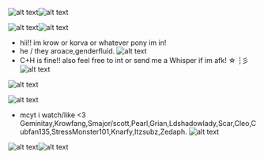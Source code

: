 ![alt text](https://64.media.tumblr.com/c95607d472f84a1bac785ffe96a493ac/71948d3f4339f10d-e1/s400x600/e875b8d9e54987dae92a9ecd2d8211a53b236fab.pnj)![alt text](https://64.media.tumblr.com/c95607d472f84a1bac785ffe96a493ac/71948d3f4339f10d-e1/s400x600/e875b8d9e54987dae92a9ecd2d8211a53b236fab.pnj)




![alt text](https://64.media.tumblr.com/ad159fdd7ba2735a91ce1204c63bf848/c24e891d04d98303-06/s540x810/8c23121e86f7c8a9a3ab148d9392af01f2ea362c.pnj)![alt text](https://64.media.tumblr.com/ad159fdd7ba2735a91ce1204c63bf848/c24e891d04d98303-06/s540x810/8c23121e86f7c8a9a3ab148d9392af01f2ea362c.pnj)
- hii!! im krow or korva or whatever pony im in! 
- he / they aroace,genderfluid. ![alt text](https://i.ibb.co/hXwRKCz/IMG-8779.gif)
- C+H is fine!! also feel free to int or send me a Whisper if im afk! ☆ ┆彡 ![alt text](https://i.ibb.co/85zVJSS/IMG-6378.gif)

![alt text](https://cdn.discordapp.com/attachments/1052873893028843574/1297435353703256114/Untitled172_20241020004420.png?ex=6715ea55&is=671498d5&hm=be18c74f46dd0a7509cc7c5150dcfaef699438b25b159361a848ad7b9da7bc5d&)

![alt text](https://64.media.tumblr.com/18db431ed8d1e5120e9821287d847054/c24e891d04d98303-10/s540x810/fa1dd4899c1a7d47a3058f0dd257476dc3e41877.pnj)
- mcyt i watch/like <3 Geminitay,Krowfang,Smajor/scott,Pearl,Grian,Ldshadowlady,Scar,Cleo,Cubfan135,StressMonster101,Knarfy,Itzsubz,Zedaph. ![alt text](https://pixels.crd.co/assets/images/gallery02/88488dee.gif?v=99d3974e)


![alt text](https://64.media.tumblr.com/78a04a18f6a00448b3c092159bd08d1b/71948d3f4339f10d-8f/s400x600/654269b3405320298f52c2a6c6a0e80501de0602.pnj)![alt text](https://64.media.tumblr.com/78a04a18f6a00448b3c092159bd08d1b/71948d3f4339f10d-8f/s400x600/654269b3405320298f52c2a6c6a0e80501de0602.pnj)
